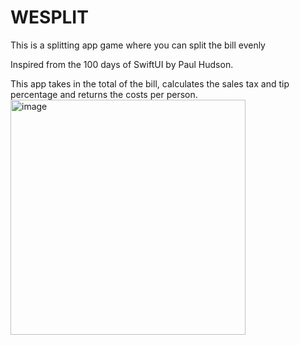 # WESPLIT
This is a splitting app game where you can split the bill evenly

Inspired from the 100 days of SwiftUI by Paul Hudson. 

This app takes in the total of the bill, calculates the sales tax and tip percentage and returns the costs per person. 
<img width="376" alt="image" src="https://github.com/user-attachments/assets/96f7f5df-0ed6-4f96-a85a-7c4633b49283" />

